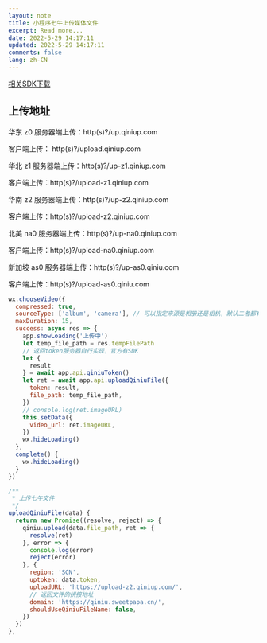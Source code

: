 ```yaml
---
layout: note
title: 小程序七牛上传媒体文件
excerpt: Read more...
date: 2022-5-29 14:17:11
updated: 2022-5-29 14:17:11
comments: false
lang: zh-CN
---
```


[相关SDK下载](https://developer.qiniu.com/sdk#community-sdk)

## 上传地址

华东 z0 服务器端上传：http(s)?/up.qiniup.com

客户端上传： http(s)?/upload.qiniup.com

华北 z1 服务器端上传：http(s)?/up-z1.qiniup.com

客户端上传：http(s)?/upload-z1.qiniup.com

华南 z2 服务器端上传：http(s)?/up-z2.qiniup.com

客户端上传：http(s)?/upload-z2.qiniup.com

北美 na0 服务器端上传：http(s)?/up-na0.qiniup.com

客户端上传：http(s)?/upload-na0.qiniup.com

新加坡 as0 服务器端上传：http(s)?/up-as0.qiniu.com

客户端上传：http(s)?/upload-as0.qiniu.com

```js
wx.chooseVideo({
  compressed: true,
  sourceType: ['album', 'camera'], // 可以指定来源是相册还是相机，默认二者都有
  maxDuration: 15,
  success: async res => {
    app.showLoading('上传中')
    let temp_file_path = res.tempFilePath
    // 返回token服务器自行实现，官方有SDK
    let {
      result
    } = await app.api.qiniuToken()
    let ret = await app.api.uploadQiniuFile({
      token: result,
      file_path: temp_file_path,
    })
    // console.log(ret.imageURL)
    this.setData({
      video_url: ret.imageURL,
    })
    wx.hideLoading()
  },
  complete() {
    wx.hideLoading()
  }
})
```

```js
/**
 * 上传七牛文件
 */
uploadQiniuFile(data) {
  return new Promise((resolve, reject) => {
    qiniu.upload(data.file_path, ret => {
      resolve(ret)
    }, error => {
      console.log(error)
      reject(error)
    }, {
      region: 'SCN',
      uptoken: data.token,
      uploadURL: 'https://upload-z2.qiniup.com/',
      // 返回文件的拼接地址
      domain: 'https://qiniu.sweetpapa.cn/',
      shouldUseQiniuFileName: false,
    })
  })
},
```
  